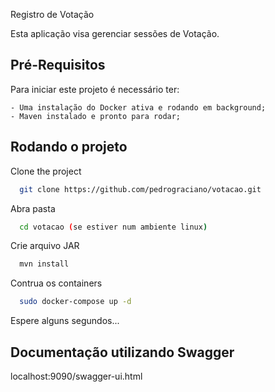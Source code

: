 
Registro de Votação

Esta aplicação visa gerenciar sessões de Votação.


## Pré-Requisitos

Para iniciar este projeto é necessário ter:
    
    - Uma instalação do Docker ativa e rodando em background;
    - Maven instalado e pronto para rodar;
  
## Rodando o projeto

Clone the project

```bash
  git clone https://github.com/pedrograciano/votacao.git
```

Abra pasta

```bash
  cd votacao (se estiver num ambiente linux) 
```

Crie arquivo JAR

```bash
  mvn install
```

Contrua os containers

```bash
  sudo docker-compose up -d
```

Espere alguns segundos...

## Documentação utilizando Swagger

localhost:9090/swagger-ui.html

  
